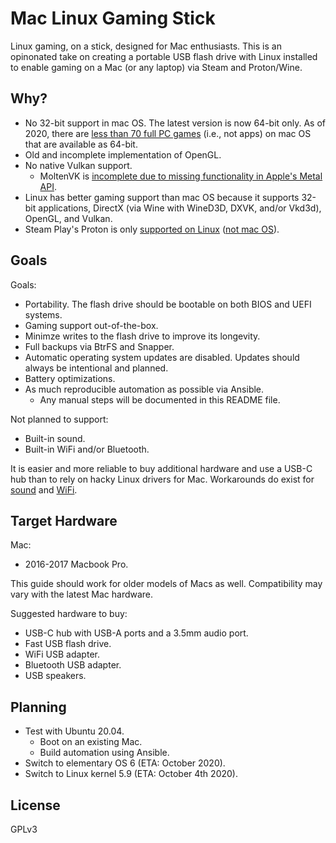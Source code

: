 # Mac Linux Gaming Stick

Linux gaming, on a stick, designed for Mac enthusiasts. This is an opinonated take on creating a portable USB flash drive with Linux installed to enable gaming on a Mac (or any laptop) via Steam and Proton/Wine.

## Why?

- No 32-bit support in mac OS. The latest version is now 64-bit only. As of 2020, there are [less than 70 full PC games](https://www.macgamerhq.com/opinion/32-bit-mac-games/) (i.e., not apps) on mac OS that are available as 64-bit.
- Old and incomplete implementation of OpenGL.
- No native Vulkan support.
    - MoltenVK is [incomplete due to missing functionality in Apple's Metal API](https://github.com/KhronosGroup/MoltenVK/issues/203).
- Linux has better gaming support than mac OS because it supports 32-bit applications, DirectX (via Wine with WineD3D, DXVK, and/or Vkd3d), OpenGL, and Vulkan.
- Steam Play's Proton is only [supported on Linux](https://github.com/ValveSoftware/Proton/wiki/Requirements) ([not mac OS](https://github.com/ValveSoftware/Proton/issues/1344)).

## Goals

Goals:

- Portability. The flash drive should be bootable on both BIOS and UEFI systems.
- Gaming support out-of-the-box.
- Minimze writes to the flash drive to improve its longevity.
- Full backups via BtrFS and Snapper.
- Automatic operating system updates are disabled. Updates should always be intentional and planned.
- Battery optimizations.
- As much reproducible automation as possible via Ansible.
    - Any manual steps will be documented in this README file.

Not planned to support:

- Built-in sound.
- Built-in WiFi and/or Bluetooth.

It is easier and more reliable to buy additional hardware and use a USB-C hub than to rely on hacky Linux drivers for Mac. Workarounds do exist for [sound](https://github.com/davidjo/snd_hda_macbookpro) and [WiFi](https://gist.github.com/roadrunner2/1289542a748d9a104e7baec6a92f9cd7#gistcomment-3080934).

## Target Hardware

Mac:

- 2016-2017 Macbook Pro.

This guide should work for older models of Macs as well. Compatibility may vary with the latest Mac hardware.

Suggested hardware to buy:

- USB-C hub with USB-A ports and a 3.5mm audio port.
- Fast USB flash drive.
- WiFi USB adapter.
- Bluetooth USB adapter.
- USB speakers.

## Planning

- Test with Ubuntu 20.04.
    - Boot on an existing Mac.
    - Build automation using Ansible.
- Switch to elementary OS 6 (ETA: October 2020).
- Switch to Linux kernel 5.9 (ETA: October 4th 2020).

## License

GPLv3
